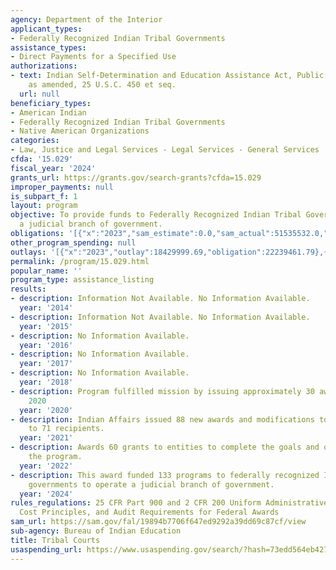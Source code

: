 ```yaml
---
agency: Department of the Interior
applicant_types:
- Federally Recognized Indian Tribal Governments
assistance_types:
- Direct Payments for a Specified Use
authorizations:
- text: Indian Self-Determination and Education Assistance Act, Public Law 93-638,
    as amended, 25 U.S.C. 450 et seq.
  url: null
beneficiary_types:
- American Indian
- Federally Recognized Indian Tribal Governments
- Native American Organizations
categories:
- Law, Justice and Legal Services - Legal Services - General Services
cfda: '15.029'
fiscal_year: '2024'
grants_url: https://grants.gov/search-grants?cfda=15.029
improper_payments: null
is_subpart_f: 1
layout: program
objective: To provide funds to Federally Recognized Indian Tribal Governments to operate
  a judicial branch of government.
obligations: '[{"x":"2023","sam_estimate":0.0,"sam_actual":51535532.0,"usa_spending_actual":51535532.38},{"x":"2024","sam_estimate":0.0,"sam_actual":51051793.0,"usa_spending_actual":52548393.01},{"x":"2025","sam_estimate":0.0,"sam_actual":70462000.0,"usa_spending_actual":31604448.92}]'
other_program_spending: null
outlays: '[{"x":"2023","outlay":18429999.69,"obligation":22239461.79},{"x":"2024","outlay":22362093.35,"obligation":23222252.57},{"x":"2025","outlay":7906813.52,"obligation":12714143.84}]'
permalink: /program/15.029.html
popular_name: ''
program_type: assistance_listing
results:
- description: Information Not Available. No Information Available.
  year: '2014'
- description: Information Not Available. No Information Available.
  year: '2015'
- description: No Information Available.
  year: '2016'
- description: No Information Available.
  year: '2017'
- description: No Information Available.
  year: '2018'
- description: Program fulfilled mission by issuing approximately 30 awards in FY
    2020
  year: '2020'
- description: Indian Affairs issued 88 new awards and modifications to existing awards
    to 71 recipients.
  year: '2021'
- description: Awards 60 grants to entities to complete the goals and objectives of
    the program.
  year: '2022'
- description: This award funded 133 programs to federally recognized Indian tribal
    governments to operate a judicial branch of government.
  year: '2024'
rules_regulations: 25 CFR Part 900 and 2 CFR 200 Uniform Administrative Requirements,
  Cost Principles, and Audit Requirements for Federal Awards
sam_url: https://sam.gov/fal/19894b7706f647ed9292a39dd69c87cf/view
sub-agency: Bureau of Indian Education
title: Tribal Courts
usaspending_url: https://www.usaspending.gov/search/?hash=73edd564eb427741d69a8bc9c25a9154
---
```

